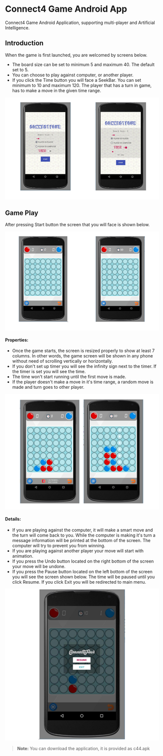 

# Connect4 Game Android App

Connect4 Game Android Application, supporting multi-player and Artificial Intelligence. 

## Introduction
When the game is first launched, you are welcomed by screens below.

- The board size can be set to minimum 5 and maximum 40. The default set to 5. 
- You can choose to play against computer, or another player.
- If you click the Time button you will face a SeekBar. You can set minimum to 10 and maximum 120. The player that has a turn in game, has to make a move in the given time range. 
<p align="center">
<img src="https://raw.githubusercontent.com/onurpolattimur/Connect4/master/SS/Screenshot_1.png"/>
</p>





## Game Play 
After pressing Start button the screen that you will face is shown below. 
<p align="center">
<img src="https://raw.githubusercontent.com/onurpolattimur/Connect4/master/SS/Screenshot_2.png"/>
</p>

#### Properties: 

- Once the game starts, the screen is resized properly to show at least 7 columns. In other words, the game screen will be shown in any phone without need of scrolling vertically or horizontally. 
- If you don't set up timer you will see the infinity sign next to the timer. If the timer is set you will see the time. 
- The time won't start running until the first move is made.
- If the player doesn't make a move in it's time range, a random move is made and turn goes to other player.
<p align="center">
<img src="https://raw.githubusercontent.com/onurpolattimur/Connect4/master/SS/Screenshot_3.png"/>
</p>

#### Details:
- If you are playing against the computer, it will make a smart move  and the turn will come back to you. While the computer is making it's turn a message information will be printed at the bottom of the screen. The computer will try to prevent you from winning. 
- If you are playing against another player your move will start with animation. 
- If you press the Undo button located on the right bottom of the screen your move will be undone. 
- If you press the Pause button located on the left bottom of the screen you will see the screen shown below.  The time will be paused until you click Resume. If you click Exit you will be redirected to main menu. 
<p align="center">
<img src="https://raw.githubusercontent.com/onurpolattimur/Connect4/master/SS/Screenshot_4.png"/>
</p>



 > **Note:** You can download the application, it is provided as c44.apk
